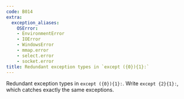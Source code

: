 ```yaml
---
code: B014
extra:
  exception_aliases:
    OSError:
    - EnvironmentError
    - IOError
    - WindowsError
    - mmap.error
    - select.error
    - socket.error
title: Redundant exception types in `except ({0}){1}:`
---
```


Redundant exception types in `except ({0}){1}:`.  Write `except {2}{1}:`, which catches exactly the same exceptions.